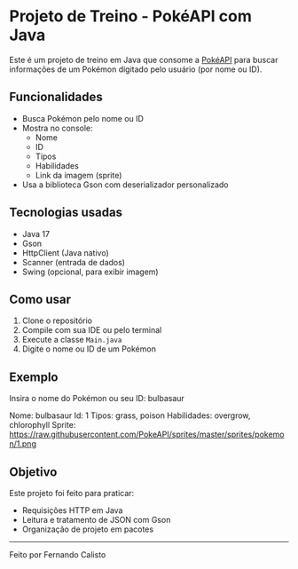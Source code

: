 # Projeto de Treino - PokéAPI com Java

Este é um projeto de treino em Java que consome a [PokéAPI](https://pokeapi.co/) para buscar informações de um Pokémon digitado pelo usuário (por nome ou ID).

## Funcionalidades

- Busca Pokémon pelo nome ou ID
- Mostra no console:
  - Nome
  - ID
  - Tipos
  - Habilidades
  - Link da imagem (sprite)
- Usa a biblioteca Gson com deserializador personalizado

## Tecnologias usadas

- Java 17
- Gson
- HttpClient (Java nativo)
- Scanner (entrada de dados)
- Swing (opcional, para exibir imagem)

## Como usar

1. Clone o repositório
2. Compile com sua IDE ou pelo terminal
3. Execute a classe `Main.java`
4. Digite o nome ou ID de um Pokémon

## Exemplo

Insira o nome do Pokémon ou seu ID: bulbasaur

Nome: bulbasaur
Id: 1
Tipos: grass, poison
Habilidades: overgrow, chlorophyll
Sprite: https://raw.githubusercontent.com/PokeAPI/sprites/master/sprites/pokemon/1.png


## Objetivo

Este projeto foi feito para praticar:

- Requisições HTTP em Java
- Leitura e tratamento de JSON com Gson
- Organização de projeto em pacotes

---

Feito por Fernando Calisto
